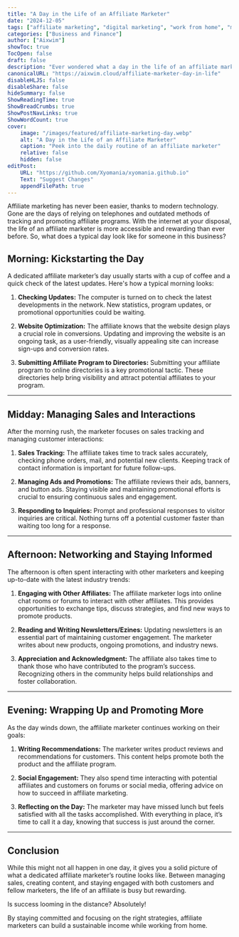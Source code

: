 ```yaml
---
title: "A Day in the Life of an Affiliate Marketer"
date: "2024-12-05"
tags: ["affiliate marketing", "digital marketing", "work from home", "marketing day", "affiliate tips"]
categories: ["Business and Finance"]
author: ["Aixwim"]
showToc: true
TocOpen: false
draft: false
description: "Ever wondered what a day in the life of an affiliate marketer looks like? Here's a peek into the daily routine of a dedicated affiliate marketer."
canonicalURL: "https://aixwim.cloud/affiliate-marketer-day-in-life"
disableHLJS: false
disableShare: false
hideSummary: false
ShowReadingTime: true
ShowBreadCrumbs: true
ShowPostNavLinks: true
ShowWordCount: true
cover:
    image: "/images/featured/affiliate-marketing-day.webp"
    alt: "A Day in the Life of an Affiliate Marketer"
    caption: "Peek into the daily routine of an affiliate marketer"
    relative: false
    hidden: false
editPost:
    URL: "https://github.com/Xyomania/xyomania.github.io"
    Text: "Suggest Changes"
    appendFilePath: true
---
```


Affiliate marketing has never been easier, thanks to modern technology. Gone are the days of relying on telephones and outdated methods of tracking and promoting affiliate programs. With the internet at your disposal, the life of an affiliate marketer is more accessible and rewarding than ever before. So, what does a typical day look like for someone in this business?

<!--more-->

## Morning: Kickstarting the Day

A dedicated affiliate marketer’s day usually starts with a cup of coffee and a quick check of the latest updates. Here's how a typical morning looks:

1. **Checking Updates:** The computer is turned on to check the latest developments in the network. New statistics, program updates, or promotional opportunities could be waiting.

2. **Website Optimization:** The affiliate knows that the website design plays a crucial role in conversions. Updating and improving the website is an ongoing task, as a user-friendly, visually appealing site can increase sign-ups and conversion rates.

3. **Submitting Affiliate Program to Directories:** Submitting your affiliate program to online directories is a key promotional tactic. These directories help bring visibility and attract potential affiliates to your program.

---

## Midday: Managing Sales and Interactions

After the morning rush, the marketer focuses on sales tracking and managing customer interactions:

1. **Sales Tracking:** The affiliate takes time to track sales accurately, checking phone orders, mail, and potential new clients. Keeping track of contact information is important for future follow-ups.

2. **Managing Ads and Promotions:** The affiliate reviews their ads, banners, and button ads. Staying visible and maintaining promotional efforts is crucial to ensuring continuous sales and engagement.

3. **Responding to Inquiries:** Prompt and professional responses to visitor inquiries are critical. Nothing turns off a potential customer faster than waiting too long for a response.

---

## Afternoon: Networking and Staying Informed

The afternoon is often spent interacting with other marketers and keeping up-to-date with the latest industry trends:

1. **Engaging with Other Affiliates:** The affiliate marketer logs into online chat rooms or forums to interact with other affiliates. This provides opportunities to exchange tips, discuss strategies, and find new ways to promote products.

2. **Reading and Writing Newsletters/Ezines:** Updating newsletters is an essential part of maintaining customer engagement. The marketer writes about new products, ongoing promotions, and industry news.

3. **Appreciation and Acknowledgment:** The affiliate also takes time to thank those who have contributed to the program’s success. Recognizing others in the community helps build relationships and foster collaboration.

---

## Evening: Wrapping Up and Promoting More

As the day winds down, the affiliate marketer continues working on their goals:

1. **Writing Recommendations:** The marketer writes product reviews and recommendations for customers. This content helps promote both the product and the affiliate program.

2. **Social Engagement:** They also spend time interacting with potential affiliates and customers on forums or social media, offering advice on how to succeed in affiliate marketing.

3. **Reflecting on the Day:** The marketer may have missed lunch but feels satisfied with all the tasks accomplished. With everything in place, it’s time to call it a day, knowing that success is just around the corner.

---

## Conclusion

While this might not all happen in one day, it gives you a solid picture of what a dedicated affiliate marketer’s routine looks like. Between managing sales, creating content, and staying engaged with both customers and fellow marketers, the life of an affiliate is busy but rewarding. 

Is success looming in the distance? Absolutely!

By staying committed and focusing on the right strategies, affiliate marketers can build a sustainable income while working from home.
